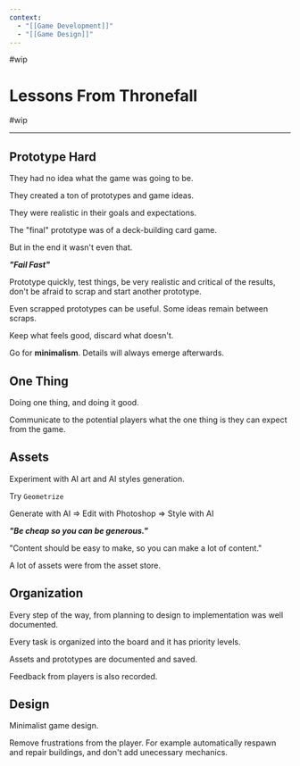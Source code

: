 ```yaml
---
context:
  - "[[Game Development]]"
  - "[[Game Design]]"
---
```


#wip

# Lessons From Thronefall

#wip

---

## Prototype Hard

They had no idea what the game was going to be.

They created a ton of prototypes and game ideas.

They were realistic in their goals and expectations.

The "final" prototype was of a deck-building card game.

But in the end it wasn't even that.

_**"Fail Fast"**_

Prototype quickly, test things, be very realistic and critical of the results, don't be afraid to scrap and start another prototype.

Even scrapped prototypes can be useful. Some ideas remain between scraps.

Keep what feels good, discard what doesn't.

Go for **minimalism**. Details will always emerge afterwards.

## One Thing

Doing one thing, and doing it good.

Communicate to the potential players what the one thing is they can expect from the game.

## Assets

Experiment with AI art and AI styles generation.

Try `Geometrize`

Generate with AI ⇒ Edit with Photoshop ⇒ Style with AI

_**"Be cheap so you can be generous."**_

"Content should be easy to make, so you can make a lot of content."

A lot of assets were from the asset store.

## Organization

Every step of the way, from planning to design to implementation was well documented.

Every task is organized into the board and it has priority levels.

Assets and prototypes are documented and saved.

Feedback from players is also recorded.

## Design

Minimalist game design.

Remove frustrations from the player. For example automatically respawn and repair buildings, and don't add unecessary mechanics.

